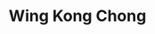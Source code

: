 ---
title: Wing Kong Chong
permalink: /stories/wing-kong-chong
layout: biography
group: Story Finder
---